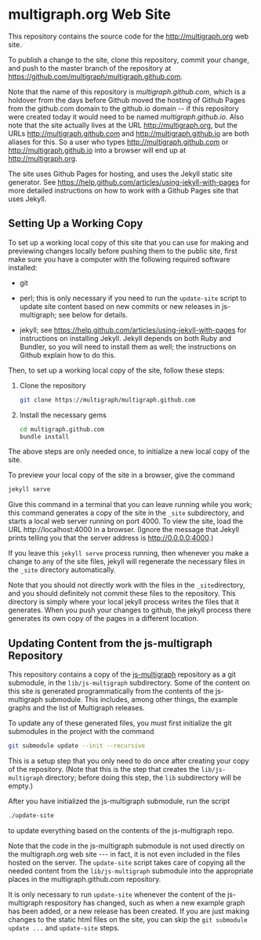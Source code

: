 # multigraph.org Web Site

This repository contains the source code for the http://multigraph.org web site.  

To publish a change to the site,
clone this repository, commit your change, and push to the master branch
of the repository at https://github.com/multigraph/multigraph.github.com.

Note that the name of this repository is *multigraph.github.com*,
which is a holdover from the days before Github moved the hosting of
Github Pages from the github.com domain to the github.io domain -- if
this repository were created today it would need to be named
*multigraph.github.io*.  Also note that the site actually lives at the
URL http://multigraph.org, but the URLs http://multigraph.github.com
and http://multigraph.github.io are both aliases for this.  So a user
who types http://multigraph.github.com or http://multigraph.github.io
into a browser will end up at http://multigraph.org.

The site uses Github Pages for hosting, and uses the Jekyll static
site generator. See
https://help.github.com/articles/using-jekyll-with-pages for more detailed
instructions on how to work with a Github Pages site that uses Jekyll.

## Setting Up a Working Copy

To set up a working local copy of this site that you can use for
making and previewing changes locally before pushing them to the public site,
first make sure you have a computer with the following required software
installed:

* git

* perl; this is only necessary if you need to run the `update-site` script to
  update site content based on new commits or new releases in
  js-multigraph; see below for details.

* jekyll; see https://help.github.com/articles/using-jekyll-with-pages
  for instructions on installing Jekyll. Jekyll depends on both Ruby
  and Bundler, so you will need to install them as well; the instructions
  on Github explain how to do this.

Then, to set up a working local copy of the site, follow these steps:

1. Clone the repository
   ```bash
   git clone https://multigraph/multigraph.github.com
   ```
   
1. Install the necessary gems
   ```bash
   cd multigraph.github.com
   bundle install
   ```

The above steps are only needed once, to initialize a new local
copy of the site.

To preview your local copy of the site in a browser, give the
command

```bash
jekyll serve
```

Give this command in a terminal that you can leave running while you
work; this command generates a copy of the site in the `_site`
subdirectory, and starts a local web server running on port 4000.
To view the site, load the URL http://localhost:4000 in a browser.
(Ignore the message that Jekyll prints telling you that the
server address is http://0.0.0.0:4000.)

If you leave this `jekyll serve` process running, then whenever you
make a change to any of the site files, jekyll will regenerate
the necessary files in the `_site` directory automatically.

Note that you should not directly work with the files in
the `_site`directory, and you should definitely not commit these
files to the repository. This directory is simply where your local
jekyll process writes the files that it generates.  When you push
your changes to github, the jekyll process there generates its
own copy of the pages in a different location.

## Updating Content from the js-multigraph Repository

This repository contains a copy of the 
[js-multigraph](https://github.com/multigraph/js-multigraph)
repository as a git submodule, in the `lib/js-multigraph` subdirectory.
Some of the content on this site is generated
programmatically from the contents of the js-multigraph submodule.
This includes, among other things, the example graphs and the list
of Multigraph releases.

To update any of these generated files, you must first initialize
the git submodules in the project with the command

```bash
git submodule update --init --recursive
```

This is a setup step that you only need to do once after creating
your copy of the repository.  (Note that this is the step that
creates the `lib/js-multigraph` directory; before doing this step,
the `lib` subdirectory will be empty.)

After you have initialized the js-multigraph submodule, run the script

```bash
./update-site
```

to update everything based on the contents of the js-multigraph repo.

Note that the code in the js-multigraph submodule is not used directly on the
multigraph.org web site --- in fact, it is not even included in the files
hosted on the server.  The `update-site` script takes care of copying
all the needed content from the `lib/js-multigraph` submodule into the appropriate
places in the multigraph.github.com repository.

It is only necessary to run `update-site` whenever the content
of the js-multigraph respository has changed, such as when a new
example graph has been added, or a new release has been created.
If you are just making changes to the static html files on the
site, you can skip the `git submodule update ...` and `update-site`
steps.
